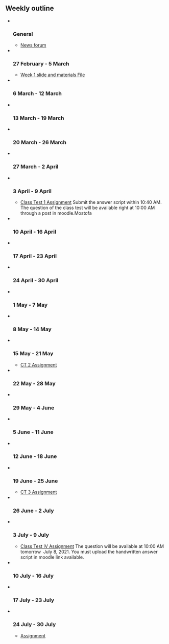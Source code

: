 <h2>Weekly outline</h2><ul><li><img width="1" height="1" src="..%5C..%5CJanuary%202018%5CCSE102%5Cfile%5Cspacer.gif" />
<img width="1" height="1" src="..%5C..%5CJanuary%202018%5CCSE102%5Cfile%5Cspacer.gif" />
<h3>General</h3>
<ul><li>
<a href="News%20forum">News forum</a>



</li></ul>
</li><li><img width="1" height="1" src="..%5C..%5CJanuary%202018%5CCSE102%5Cfile%5Cspacer.gif" />
<img width="1" height="1" src="..%5C..%5CJanuary%202018%5CCSE102%5Cfile%5Cspacer.gif" />
<h3>27 February - 5 March</h3>
<ul><li>
<a href="file%5Cclass%20diagram.pptx">Week 1 slide and materials File</a>



</li></ul>
</li><li><img width="1" height="1" src="..%5C..%5CJanuary%202018%5CCSE102%5Cfile%5Cspacer.gif" />
<img width="1" height="1" src="..%5C..%5CJanuary%202018%5CCSE102%5Cfile%5Cspacer.gif" />
<h3>6 March - 12 March</h3>
<ul></ul>
</li><li><img width="1" height="1" src="..%5C..%5CJanuary%202018%5CCSE102%5Cfile%5Cspacer.gif" />
<img width="1" height="1" src="..%5C..%5CJanuary%202018%5CCSE102%5Cfile%5Cspacer.gif" />
<h3>13 March - 19 March</h3>
<ul></ul>
</li><li><img width="1" height="1" src="..%5C..%5CJanuary%202018%5CCSE102%5Cfile%5Cspacer.gif" />
<img width="1" height="1" src="..%5C..%5CJanuary%202018%5CCSE102%5Cfile%5Cspacer.gif" />
<h3>20 March - 26 March</h3>
<ul></ul>
</li><li><img width="1" height="1" src="..%5C..%5CJanuary%202018%5CCSE102%5Cfile%5Cspacer.gif" />
<img width="1" height="1" src="..%5C..%5CJanuary%202018%5CCSE102%5Cfile%5Cspacer.gif" />
<h3>27 March - 2 April</h3>
<ul></ul>
</li><li><img width="1" height="1" src="..%5C..%5CJanuary%202018%5CCSE102%5Cfile%5Cspacer.gif" />
<img width="1" height="1" src="..%5C..%5CJanuary%202018%5CCSE102%5Cfile%5Cspacer.gif" />
<h3>3 April - 9 April</h3>
<ul><li>
<a href="Class%20Test%201%20Assignment">Class Test 1 Assignment</a>
Submit the answer script within 10:40 AM. The question of the class test will be available right at 10:00 AM through a post in moodle.Mostofa<br />





</li></ul>
</li><li><img width="1" height="1" src="..%5C..%5CJanuary%202018%5CCSE102%5Cfile%5Cspacer.gif" />
<img width="1" height="1" src="..%5C..%5CJanuary%202018%5CCSE102%5Cfile%5Cspacer.gif" />
<h3>10 April - 16 April</h3>
<ul></ul>
</li><li><img width="1" height="1" src="..%5C..%5CJanuary%202018%5CCSE102%5Cfile%5Cspacer.gif" />
<img width="1" height="1" src="..%5C..%5CJanuary%202018%5CCSE102%5Cfile%5Cspacer.gif" />
<h3>17 April - 23 April</h3>
<ul></ul>
</li><li><img width="1" height="1" src="..%5C..%5CJanuary%202018%5CCSE102%5Cfile%5Cspacer.gif" />
<img width="1" height="1" src="..%5C..%5CJanuary%202018%5CCSE102%5Cfile%5Cspacer.gif" />
<h3>24 April - 30 April</h3>
<ul></ul>
</li><li><img width="1" height="1" src="..%5C..%5CJanuary%202018%5CCSE102%5Cfile%5Cspacer.gif" />
<img width="1" height="1" src="..%5C..%5CJanuary%202018%5CCSE102%5Cfile%5Cspacer.gif" />
<h3>1 May - 7 May</h3>
<ul></ul>
</li><li><img width="1" height="1" src="..%5C..%5CJanuary%202018%5CCSE102%5Cfile%5Cspacer.gif" />
<img width="1" height="1" src="..%5C..%5CJanuary%202018%5CCSE102%5Cfile%5Cspacer.gif" />
<h3>8 May - 14 May</h3>
<ul></ul>
</li><li><img width="1" height="1" src="..%5C..%5CJanuary%202018%5CCSE102%5Cfile%5Cspacer.gif" />
<img width="1" height="1" src="..%5C..%5CJanuary%202018%5CCSE102%5Cfile%5Cspacer.gif" />
<h3>15 May - 21 May</h3>
<ul><li>
<a href="CT%202%20Assignment">CT 2 Assignment</a>



</li></ul>
</li><li><img width="1" height="1" src="..%5C..%5CJanuary%202018%5CCSE102%5Cfile%5Cspacer.gif" />
<img width="1" height="1" src="..%5C..%5CJanuary%202018%5CCSE102%5Cfile%5Cspacer.gif" />
<h3>22 May - 28 May</h3>
<ul></ul>
</li><li><img width="1" height="1" src="..%5C..%5CJanuary%202018%5CCSE102%5Cfile%5Cspacer.gif" />
<img width="1" height="1" src="..%5C..%5CJanuary%202018%5CCSE102%5Cfile%5Cspacer.gif" />
<h3>29 May - 4 June</h3>
<ul></ul>
</li><li><img width="1" height="1" src="..%5C..%5CJanuary%202018%5CCSE102%5Cfile%5Cspacer.gif" />
<img width="1" height="1" src="..%5C..%5CJanuary%202018%5CCSE102%5Cfile%5Cspacer.gif" />
<h3>5 June - 11 June</h3>
<ul></ul>
</li><li><img width="1" height="1" src="..%5C..%5CJanuary%202018%5CCSE102%5Cfile%5Cspacer.gif" />
<img width="1" height="1" src="..%5C..%5CJanuary%202018%5CCSE102%5Cfile%5Cspacer.gif" />
<h3>12 June - 18 June</h3>
<ul></ul>
</li><li><img width="1" height="1" src="..%5C..%5CJanuary%202018%5CCSE102%5Cfile%5Cspacer.gif" />
<img width="1" height="1" src="..%5C..%5CJanuary%202018%5CCSE102%5Cfile%5Cspacer.gif" />
<h3>19 June - 25 June</h3>
<ul><li>
<a href="CT%203%20Assignment">CT 3 Assignment</a>



</li></ul>
</li><li><img width="1" height="1" src="..%5C..%5CJanuary%202018%5CCSE102%5Cfile%5Cspacer.gif" />
<img width="1" height="1" src="..%5C..%5CJanuary%202018%5CCSE102%5Cfile%5Cspacer.gif" />
<h3>26 June - 2 July</h3>
<ul></ul>
</li><li><img width="1" height="1" src="..%5C..%5CJanuary%202018%5CCSE102%5Cfile%5Cspacer.gif" />
<img width="1" height="1" src="..%5C..%5CJanuary%202018%5CCSE102%5Cfile%5Cspacer.gif" />
<h3>3 July - 9 July</h3>
<ul><li>
<a href="Class%20Test%20IV%20Assignment">Class Test IV Assignment</a>
The question will be available at 10:00 AM tomorrow  July 8, 2021. You must upload the handwritten answer script in moodle link available.<br />





</li></ul>
</li><li><img width="1" height="1" src="..%5C..%5CJanuary%202018%5CCSE102%5Cfile%5Cspacer.gif" />
<img width="1" height="1" src="..%5C..%5CJanuary%202018%5CCSE102%5Cfile%5Cspacer.gif" />
<h3>10 July - 16 July</h3>
<ul></ul>
</li><li><img width="1" height="1" src="..%5C..%5CJanuary%202018%5CCSE102%5Cfile%5Cspacer.gif" />
<img width="1" height="1" src="..%5C..%5CJanuary%202018%5CCSE102%5Cfile%5Cspacer.gif" />
<h3>17 July - 23 July</h3>
<ul></ul>
</li><li><img width="1" height="1" src="..%5C..%5CJanuary%202018%5CCSE102%5Cfile%5Cspacer.gif" />
<img width="1" height="1" src="..%5C..%5CJanuary%202018%5CCSE102%5Cfile%5Cspacer.gif" />
<h3>24 July - 30 July</h3>
<ul><li>
<a href="Assignment">Assignment</a>



</li></ul>
</li></ul>
